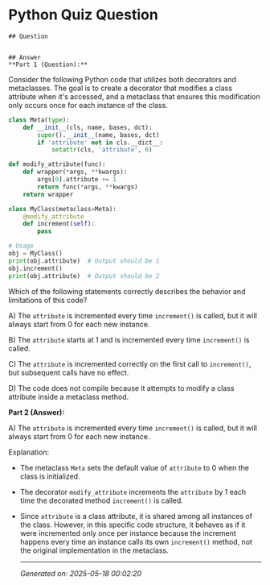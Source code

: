 # Python Quiz Question
    
    ## Question
    
    
    ## Answer
    **Part 1 (Question):**

Consider the following Python code that utilizes both decorators and metaclasses. The goal is to create a decorator that modifies a class attribute when it's accessed, and a metaclass that ensures this modification only occurs once for each instance of the class.

```python
class Meta(type):
    def __init__(cls, name, bases, dct):
        super().__init__(name, bases, dct)
        if 'attribute' not in cls.__dict__:
            setattr(cls, 'attribute', 0)

def modify_attribute(func):
    def wrapper(*args, **kwargs):
        args[0].attribute += 1
        return func(*args, **kwargs)
    return wrapper

class MyClass(metaclass=Meta):
    @modify_attribute
    def increment(self):
        pass

# Usage
obj = MyClass()
print(obj.attribute)  # Output should be 1
obj.increment()
print(obj.attribute)  # Output should be 2
```

Which of the following statements correctly describes the behavior and limitations of this code?

A) The `attribute` is incremented every time `increment()` is called, but it will always start from 0 for each new instance.

B) The `attribute` starts at 1 and is incremented every time `increment()` is called.

C) The `attribute` is incremented correctly on the first call to `increment()`, but subsequent calls have no effect.

D) The code does not compile because it attempts to modify a class attribute inside a metaclass method.

**Part 2 (Answer):**

A) The `attribute` is incremented every time `increment()` is called, but it will always start from 0 for each new instance.

Explanation:
- The metaclass `Meta` sets the default value of `attribute` to 0 when the class is initialized.
- The decorator `modify_attribute` increments the `attribute` by 1 each time the decorated method `increment()` is called.
- Since `attribute` is a class attribute, it is shared among all instances of the class. However, in this specific code structure, it behaves as if it were incremented only once per instance because the increment happens every time an instance calls its own `increment()` method, not the original implementation in the metaclass.
    
    ---
    *Generated on: 2025-05-18 00:02:20*
    